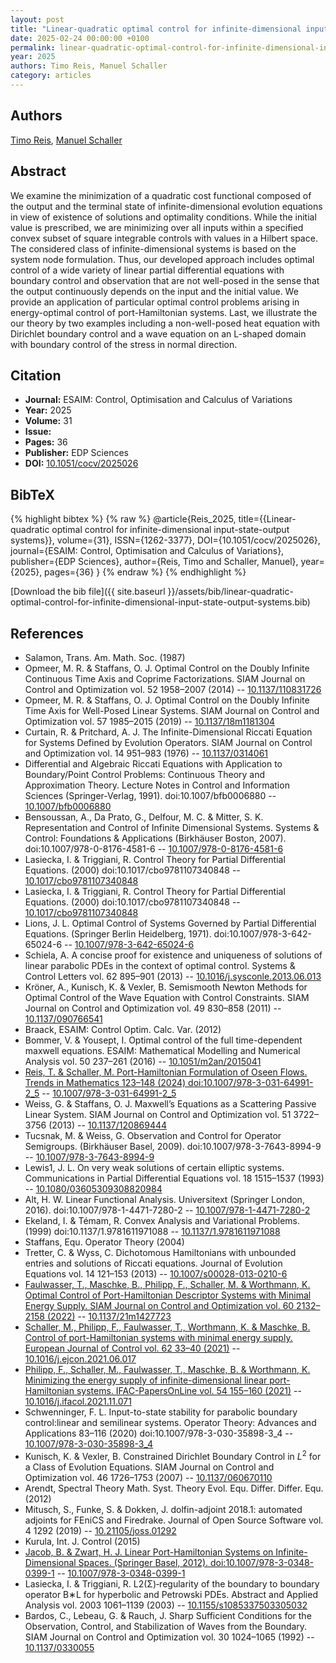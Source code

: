 ```yaml
---
layout: post
title: "Linear-quadratic optimal control for infinite-dimensional input-state-output systems"
date: 2025-02-24 00:00:00 +0100
permalink: linear-quadratic-optimal-control-for-infinite-dimensional-input-state-output-systems
year: 2025
authors: Timo Reis, Manuel Schaller
category: articles
---
```

 
## Authors
[Timo Reis](authors/timo-reis), [Manuel Schaller](authors/manuel-schaller)
 
## Abstract
We examine the minimization of a quadratic cost functional composed of the output and the terminal state of  infinite-dimensional evolution equations in view of existence of solutions and optimality conditions. While the initial value is prescribed, we are minimizing over all inputs within a specified convex subset of square integrable controls with values in a Hilbert space. The considered class of infinite-dimensional systems is based on the system node formulation. Thus, our developed approach includes optimal control of a wide variety of linear partial differential equations with boundary control and observation that are not well-posed in the sense that the output continuously depends on the input and the initial value. We provide an application of particular optimal control problems arising in energy-optimal control of port-Hamiltonian systems. Last, we illustrate the our  theory by two examples including a non-well-posed heat equation with Dirichlet boundary control and a wave equation on an L-shaped domain with boundary control of the stress in normal direction.
 
## Citation
- **Journal:** ESAIM: Control, Optimisation and Calculus of Variations
- **Year:** 2025
- **Volume:** 31
- **Issue:** 
- **Pages:** 36
- **Publisher:** EDP Sciences
- **DOI:** [10.1051/cocv/2025026](https://doi.org/10.1051/cocv/2025026)
 
## BibTeX
{% highlight bibtex %}
{% raw %}
@article{Reis_2025,
  title={{Linear-quadratic optimal control for infinite-dimensional input-state-output systems}},
  volume={31},
  ISSN={1262-3377},
  DOI={10.1051/cocv/2025026},
  journal={ESAIM: Control, Optimisation and Calculus of Variations},
  publisher={EDP Sciences},
  author={Reis, Timo and Schaller, Manuel},
  year={2025},
  pages={36}
}
{% endraw %}
{% endhighlight %}
 
[Download the bib file]({{ site.baseurl }}/assets/bib/linear-quadratic-optimal-control-for-infinite-dimensional-input-state-output-systems.bib)
 
## References
- Salamon, Trans. Am. Math. Soc. (1987)
- Opmeer, M. R. & Staffans, O. J. Optimal Control on the Doubly Infinite Continuous Time Axis and Coprime Factorizations. SIAM Journal on Control and Optimization vol. 52 1958–2007 (2014) -- [10.1137/110831726](https://doi.org/10.1137/110831726)
- Opmeer, M. R. & Staffans, O. J. Optimal Control on the Doubly Infinite Time Axis for Well-Posed Linear Systems. SIAM Journal on Control and Optimization vol. 57 1985–2015 (2019) -- [10.1137/18m1181304](https://doi.org/10.1137/18m1181304)
- Curtain, R. & Pritchard, A. J. The Infinite-Dimensional Riccati Equation for Systems Defined by Evolution Operators. SIAM Journal on Control and Optimization vol. 14 951–983 (1976) -- [10.1137/0314061](https://doi.org/10.1137/0314061)
- Differential and Algebraic Riccati Equations with Application to Boundary/Point Control Problems: Continuous Theory and Approximation Theory. Lecture Notes in Control and Information Sciences (Springer-Verlag, 1991). doi:10.1007/bfb0006880 -- [10.1007/bfb0006880](https://doi.org/10.1007/bfb0006880)
- Bensoussan, A., Da Prato, G., Delfour, M. C. & Mitter, S. K. Representation and Control of Infinite Dimensional Systems. Systems &amp; Control: Foundations &amp; Applications (Birkhäuser Boston, 2007). doi:10.1007/978-0-8176-4581-6 -- [10.1007/978-0-8176-4581-6](https://doi.org/10.1007/978-0-8176-4581-6)
- Lasiecka, I. & Triggiani, R. Control Theory for Partial Differential Equations. (2000) doi:10.1017/cbo9781107340848 -- [10.1017/cbo9781107340848](https://doi.org/10.1017/cbo9781107340848)
- Lasiecka, I. & Triggiani, R. Control Theory for Partial Differential Equations. (2000) doi:10.1017/cbo9781107340848 -- [10.1017/cbo9781107340848](https://doi.org/10.1017/cbo9781107340848)
- Lions, J. L. Optimal Control of Systems Governed by Partial Differential Equations. (Springer Berlin Heidelberg, 1971). doi:10.1007/978-3-642-65024-6 -- [10.1007/978-3-642-65024-6](https://doi.org/10.1007/978-3-642-65024-6)
- Schiela, A. A concise proof for existence and uniqueness of solutions of linear parabolic PDEs in the context of optimal control. Systems &amp; Control Letters vol. 62 895–901 (2013) -- [10.1016/j.sysconle.2013.06.013](https://doi.org/10.1016/j.sysconle.2013.06.013)
- Kröner, A., Kunisch, K. & Vexler, B. Semismooth Newton Methods for Optimal Control of the Wave Equation with Control Constraints. SIAM Journal on Control and Optimization vol. 49 830–858 (2011) -- [10.1137/090766541](https://doi.org/10.1137/090766541)
- Braack, ESAIM: Control Optim. Calc. Var. (2012)
- Bommer, V. & Yousept, I. Optimal control of the full time-dependent maxwell equations. ESAIM: Mathematical Modelling and Numerical Analysis vol. 50 237–261 (2016) -- [10.1051/m2an/2015041](https://doi.org/10.1051/m2an/2015041)
- [Reis, T. & Schaller, M. Port-Hamiltonian Formulation of Oseen Flows. Trends in Mathematics 123–148 (2024) doi:10.1007/978-3-031-64991-2_5](port-hamiltonian-formulation-of-oseen-flows) -- [10.1007/978-3-031-64991-2_5](https://doi.org/10.1007/978-3-031-64991-2_5)
- Weiss, G. & Staffans, O. J. Maxwell’s Equations as a Scattering Passive Linear System. SIAM Journal on Control and Optimization vol. 51 3722–3756 (2013) -- [10.1137/120869444](https://doi.org/10.1137/120869444)
- Tucsnak, M. & Weiss, G. Observation and Control for Operator Semigroups. (Birkhäuser Basel, 2009). doi:10.1007/978-3-7643-8994-9 -- [10.1007/978-3-7643-8994-9](https://doi.org/10.1007/978-3-7643-8994-9)
- Lewis1, J. L. On very weak solutions of certain elliptic systems. Communications in Partial Differential Equations vol. 18 1515–1537 (1993) -- [10.1080/03605309308820984](https://doi.org/10.1080/03605309308820984)
- Alt, H. W. Linear Functional Analysis. Universitext (Springer London, 2016). doi:10.1007/978-1-4471-7280-2 -- [10.1007/978-1-4471-7280-2](https://doi.org/10.1007/978-1-4471-7280-2)
- Ekeland, I. & Témam, R. Convex Analysis and Variational Problems. (1999) doi:10.1137/1.9781611971088 -- [10.1137/1.9781611971088](https://doi.org/10.1137/1.9781611971088)
- Staffans, Equ. Operator Theory (2004)
- Tretter, C. & Wyss, C. Dichotomous Hamiltonians with unbounded entries and solutions of Riccati equations. Journal of Evolution Equations vol. 14 121–153 (2013) -- [10.1007/s00028-013-0210-6](https://doi.org/10.1007/s00028-013-0210-6)
- [Faulwasser, T., Maschke, B., Philipp, F., Schaller, M. & Worthmann, K. Optimal Control of Port-Hamiltonian Descriptor Systems with Minimal Energy Supply. SIAM Journal on Control and Optimization vol. 60 2132–2158 (2022)](optimal-control-of-port-hamiltonian-descriptor-systems-with-minimal-energy-supply) -- [10.1137/21m1427723](https://doi.org/10.1137/21m1427723)
- [Schaller, M., Philipp, F., Faulwasser, T., Worthmann, K. & Maschke, B. Control of port-Hamiltonian systems with minimal energy supply. European Journal of Control vol. 62 33–40 (2021)](control-of-port-hamiltonian-systems-with-minimal-energy-supply) -- [10.1016/j.ejcon.2021.06.017](https://doi.org/10.1016/j.ejcon.2021.06.017)
- [Philipp, F., Schaller, M., Faulwasser, T., Maschke, B. & Worthmann, K. Minimizing the energy supply of infinite-dimensional linear port-Hamiltonian systems. IFAC-PapersOnLine vol. 54 155–160 (2021)](minimizing-the-energy-supply-of-infinite-dimensional-linear-port-hamiltonian-systems) -- [10.1016/j.ifacol.2021.11.071](https://doi.org/10.1016/j.ifacol.2021.11.071)
- Schwenninger, F. L. Input-to-state stability for parabolic boundary control:linear and semilinear systems. Operator Theory: Advances and Applications 83–116 (2020) doi:10.1007/978-3-030-35898-3_4 -- [10.1007/978-3-030-35898-3_4](https://doi.org/10.1007/978-3-030-35898-3_4)
- Kunisch, K. & Vexler, B. Constrained Dirichlet Boundary Control in $L^2$ for a Class of Evolution Equations. SIAM Journal on Control and Optimization vol. 46 1726–1753 (2007) -- [10.1137/060670110](https://doi.org/10.1137/060670110)
- Arendt, Spectral Theory Math. Syst. Theory Evol. Equ. Differ. Differ. Equ. (2012)
- Mitusch, S., Funke, S. & Dokken, J. dolfin-adjoint 2018.1: automated adjoints for FEniCS and Firedrake. Journal of Open Source Software vol. 4 1292 (2019) -- [10.21105/joss.01292](https://doi.org/10.21105/joss.01292)
- Kurula, Int. J. Control (2015)
- [Jacob, B. & Zwart, H. J. Linear Port-Hamiltonian Systems on Infinite-Dimensional Spaces. (Springer Basel, 2012). doi:10.1007/978-3-0348-0399-1](linear-port-hamiltonian-systems-on-infinite-dimensional-spaces) -- [10.1007/978-3-0348-0399-1](https://doi.org/10.1007/978-3-0348-0399-1)
- Lasiecka, I. & Triggiani, R. L2(Σ)‐regularity of the boundary to boundary operator B∗L for hyperbolic and Petrowski PDEs. Abstract and Applied Analysis vol. 2003 1061–1139 (2003) -- [10.1155/s1085337503305032](https://doi.org/10.1155/s1085337503305032)
- Bardos, C., Lebeau, G. & Rauch, J. Sharp Sufficient Conditions for the Observation, Control, and Stabilization of Waves from the Boundary. SIAM Journal on Control and Optimization vol. 30 1024–1065 (1992) -- [10.1137/0330055](https://doi.org/10.1137/0330055)

